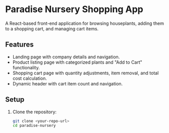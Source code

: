 # Paradise Nursery Shopping App

A React-based front-end application for browsing houseplants, adding them to a shopping cart, and managing cart items.

## Features
- Landing page with company details and navigation.
- Product listing page with categorized plants and "Add to Cart" functionality.
- Shopping cart page with quantity adjustments, item removal, and total cost calculation.
- Dynamic header with cart item count and navigation.

## Setup
1. Clone the repository:
   ```bash
   git clone <your-repo-url>
   cd paradise-nursery